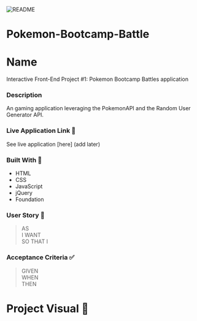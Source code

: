 ![README](https://user-images.githubusercontent.com/77648727/111011992-2a959300-8350-11eb-82a8-9f3affb072fb.png)
# Pokemon-Bootcamp-Battle

# Name 
Interactive Front-End Project #1: Pokemon Bootcamp Battles application

### Description
An gaming application leveraging the PokemonAPI and the Random User Generator API.

### Live Application Link :eyes:
See live application [here] (add later)


### Built With :toolbox: 
- HTML
- CSS
- JavaScript
- jQuery
- Foundation


### User Story 📖
> AS     
> I WANT        
> SO THAT I     

### Acceptance Criteria ✅
> GIVEN       
> WHEN       
> THEN     

# Project Visual :metal:
